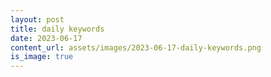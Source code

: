 ```yaml
---
layout: post
title: daily keywords
date: 2023-06-17
content_url: assets/images/2023-06-17-daily-keywords.png
is_image: true
---
```

